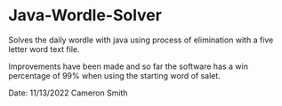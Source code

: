 # Java-Wordle-Solver
Solves the daily wordle with java using process of elimination with a five letter word text file.

Improvements have been made and so far the software has a win percentage of 99% when using the starting word of salet.

Date: 11/13/2022
Cameron Smith
